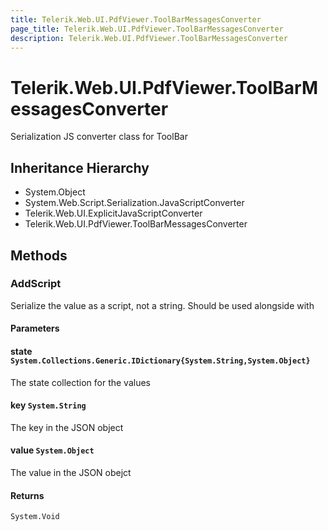 ```yaml
---
title: Telerik.Web.UI.PdfViewer.ToolBarMessagesConverter
page_title: Telerik.Web.UI.PdfViewer.ToolBarMessagesConverter
description: Telerik.Web.UI.PdfViewer.ToolBarMessagesConverter
---
```


# Telerik.Web.UI.PdfViewer.ToolBarMessagesConverter

Serialization JS converter class for ToolBar

## Inheritance Hierarchy

* System.Object
* System.Web.Script.Serialization.JavaScriptConverter
* Telerik.Web.UI.ExplicitJavaScriptConverter
* Telerik.Web.UI.PdfViewer.ToolBarMessagesConverter

## Methods

###  AddScript

Serialize the value as a script, not a string. Should be used alongside with

#### Parameters

#### state `System.Collections.Generic.IDictionary{System.String,System.Object}`

The state collection for the values

#### key `System.String`

The key in the JSON object

#### value `System.Object`

The value in the JSON obejct

#### Returns

`System.Void` 

